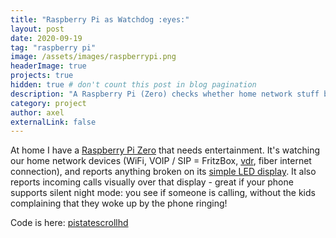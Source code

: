 ```yaml
---
title: "Raspberry Pi as Watchdog :eyes:"
layout: post
date: 2020-09-19
tag: "raspberry pi"
image: /assets/images/raspberrypi.png
headerImage: true
projects: true
hidden: true # don't count this post in blog pagination
description: "A Raspberry Pi (Zero) checks whether home network stuff behaves."
category: project
author: axel
externalLink: false
---
```


At home I have a [Raspberry Pi Zero](https://www.raspberrypi.org/products/raspberry-pi-zero/) that needs entertainment.
It's watching our home network devices (WiFi, VOIP / SIP = FritzBox, [vdr](https://www.vdr-portal.de/), fiber internet connection), and reports anything broken on its [simple LED display](https://shop.pimoroni.com/products/scroll-phat-hd?variant=2380803866634).
It also reports incoming calls visually over that display - great if your phone supports silent night mode: you see if someone is calling, without the kids complaining that they woke up by the phone ringing!

Code is here: [pistatescrollhd](https://github.com/karies/pistatescrollhd)
